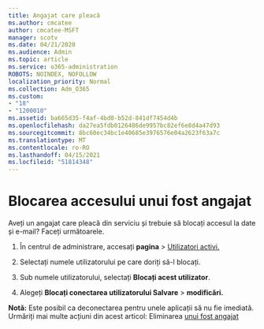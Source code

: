 ```yaml
---
title: Angajat care pleacă
ms.author: cmcatee
author: cmcatee-MSFT
manager: scotv
ms.date: 04/21/2020
ms.audience: Admin
ms.topic: article
ms.service: o365-administration
ROBOTS: NOINDEX, NOFOLLOW
localization_priority: Normal
ms.collection: Adm_O365
ms.custom:
- "18"
- "1200010"
ms.assetid: ba665d35-f4af-4bd0-b52d-841df7454d4b
ms.openlocfilehash: da27ea5fdb0126486de9957bc82ef6e8d4a47d93
ms.sourcegitcommit: 8bc60ec34bc1e40685e3976576e04a2623f63a7c
ms.translationtype: MT
ms.contentlocale: ro-RO
ms.lasthandoff: 04/15/2021
ms.locfileid: "51814348"
---
```

# <a name="block-access-to-a-former-employee"></a>Blocarea accesului unui fost angajat

Aveți un angajat care pleacă din serviciu și trebuie să blocați accesul la date și e-mail? Faceți următoarele.
  
1. În centrul de administrare, accesați **pagina** \> [Utilizatori activi.](https://go.microsoft.com/fwlink/p/?linkid=834822)

2. Selectați numele utilizatorului pe care doriți să-l blocați.

3. Sub numele utilizatorului, selectați **Blocați acest utilizator**.

4. Alegeți **Blocați conectarea utilizatorului Salvare** \> **modificări.**

**Notă:** Este posibil ca deconectarea pentru unele aplicații să nu fie imediată. Urmăriți mai multe acțiuni din acest articol: Eliminarea [unui fost angajat](https://docs.microsoft.com/microsoft-365/admin/add-users/remove-former-employee)